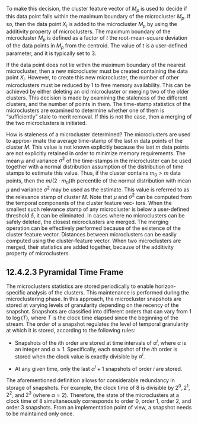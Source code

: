 
To make this decision, the cluster feature vector of $M_p$ is used to decide if this data
point falls within the maximum boundary of the microcluster $M_p$. If so, then the data point
$X_i$ is added to the microcluster $M_p$ by using the additivity property of microclusters. The
maximum boundary of the microcluster $M_p$ is defined as a factor of $t$ the root-mean-square
deviation of the data points in $M_p$ from the centroid. The value of $t$ is a user-defined
parameter, and it is typically set to 3.

If the data point does not lie within the maximum boundary of the nearest microcluster,
then a new microcluster must be created containing the data point $X_i$. However, to create
this new microcluster, the number of other microclusters must be reduced by 1 to free
memory availability. This can be achieved by either deleting an old microcluster or merging
two of the older clusters. This decision is made by examining the staleness of the different
clusters, and the number of points in them. The time-stamp statistics of the microclusters
are examined to determine whether one of them is “sufficiently” stale to merit removal. If
this is not the case, then a merging of the two microclusters is initiated.

How is staleness of a microcluster determined? The microclusters are used to approx-
imate the average time-stamp of the last $m$ data points of the cluster $M$. This value is
not known explicitly because the last $m$ data points are not explicitly retained in order
to minimize memory requirements. The mean $\mu$ and variance $\sigma^2$ of the time-stamps in the
microcluster can be used together with a normal distribution assumption of the distribution
of time stamps to estimate this value. Thus, if the cluster contains $m_0 > m$ data points, then
the $m/(2 \cdot m_0)$th percentile of the normal distribution with mean $\mu$ and variance $\sigma^2$ may
be used as the estimate. This value is referred to as the relevance stamp of cluster $M$. Note
that $\mu$ and $\sigma^2$ can be computed from the temporal components of the cluster feature vec-
tors. When the smallest such relevance stamp of any microcluster is below a user-defined
threshold $\delta$, it can be eliminated. In cases where no microclusters can be safely deleted,
the closest microclusters are merged. The merging operation can be effectively performed
because of the existence of the cluster feature vector. Distances between microclusters can
be easily computed using the cluster-feature vector. When two microclusters are merged,
their statistics are added together, because of the additivity property of microclusters.

## 12.4.2.3 Pyramidal Time Frame

The microclusters statistics are stored periodically to enable horizon-specific analysis of the
clusters. This maintenance is performed during the microclustering phase. In this approach,
the microcluster snapshots are stored at varying levels of granularity depending on the
recency of the snapshot. Snapshots are classified into different orders that can vary from 1
to $\log(T)$, where $T$ is the clock time elapsed since the beginning of the stream. The order
of a snapshot regulates the level of temporal granularity at which it is stored, according to
the following rules:

- Snapshots of the $i$th order are stored at time intervals of $\alpha^i$, where $\alpha$ is an integer
  and $\alpha \geq 1$. Specifically, each snapshot of the $i$th order is stored when the clock value
  is exactly divisible by $\alpha^i$.

- At any given time, only the last $\alpha^l + 1$ snapshots of order $i$ are stored.

The aforementioned definition allows for considerable redundancy in storage of snapshots.
For example, the clock time of 8 is divisible by $2^0, 2^1, 2^2$, and $2^3$ (where $\alpha = 2$). Therefore,
the state of the microclusters at a clock time of 8 simultaneously corresponds to order 0,
order 1, order 2, and order 3 snapshots. From an implementation point of view, a snapshot
needs to be maintained only once.
